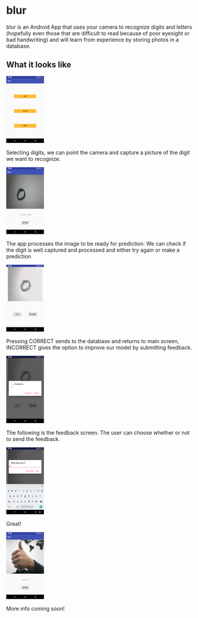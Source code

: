 # blur

blur is an Android App that uses your camera to recognize digits and letters (hopefully even those that are difficult to read because of poor eyesight or bad handwriting) and will learn from experience by storing photos in a database.

## What it looks like

<img src="https://github.com/galletti94/blur/blob/master/screenshots/main.png" height=20% width=20%/>

Selecting digits, we can point the camera and capture a picture of the digit we want to recognize.

<img src="https://github.com/galletti94/blur/blob/master/screenshots/capture.png" height=20% width=20%/>

The app processes the image to be ready for prediction. We can check if the digit is well captured and processed and either try again or make a prediction

<img src="https://github.com/galletti94/blur/blob/master/screenshots/check.png" height=20% width=20%/>

Pressing CORRECT sends to the database and returns to main screen, INCORRECT gives the option to improve our model by submitting feedback.

<img src="https://github.com/galletti94/blur/blob/master/screenshots/predict.png" height=20% width=20%/>

The following is the feedback screen. The user can choose whether or not to send the feedback.

<img src="https://github.com/galletti94/blur/blob/master/screenshots/feedback.png" height=20% width=20%/>

Great!

<img src="https://github.com/galletti94/blur/blob/master/screenshots/happy.png" height=20% width=20%/>

More info coming soon!
